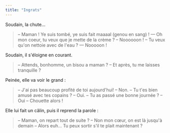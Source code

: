 ```yaml
---
title: "Ingrats"
---
```


Soudain, la chute…

<!-- more -->

> – Maman ! Ye suis tombé, ye suis fait maaaal (genou en sang) !
> — Oh mon coeur, tu veux que je mette de la crème ?
> – Noooooon !
> – Tu veux qu'on nettoie avec de l'eau ?
> — Nooooon !

Soudain, il s'éloigne en courant.

> – Attends, bonhomme, un bisou a maman ?
> – Et après, tu me laisses tranquille ?

Peinée, elle va voir le grand :

> – J'ai pas beaucoup profité de toi aujourd'hui!
> – Non.
> – Tu t'es bien amusé avec tes copains ?
> – Oui.
> – Tu as passé une bonne journée ?
> – Oui
> – Chouette alors !

Elle lui fait un câlin, puis il reprend la parole :

> – Maman, on repart tout de suite ?
> – Non mon cœur, on est là jusqu'à demain
> – Alors euh… Tu peux sortir s'il te plait maintenant ?
